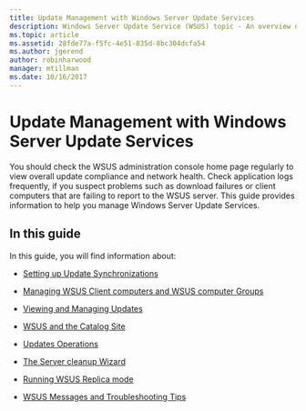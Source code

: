 ```yaml
---
title: Update Management with Windows Server Update Services
description: Windows Server Update Service (WSUS) topic - An overview of Update Management with links to the related topics
ms.topic: article
ms.assetid: 28fde77a-f5fc-4e51-835d-8bc304dcfa54
ms.author: jgerend
author: robinharwood
manager: mtillman
ms.date: 10/16/2017
---
```

# Update Management with Windows Server Update Services



You should check the WSUS administration console home page regularly to view overall update compliance and network health. Check application logs frequently, if you suspect problems such as download failures or client computers that are failing to report to the WSUS server. This guide provides information to help you manage Windows Server Update Services.

## In this guide
In this guide, you will find information about:

-   [Setting up Update Synchronizations](setting-up-update-synchronizations.md)

-   [Managing WSUS Client computers and WSUS computer Groups](managing-wsus-client-computers-and-wsus-computer-groups.md)

-   [Viewing and Managing Updates](viewing-and-managing-updates.md)

-   [WSUS and the Catalog Site](wsus-and-the-catalog-site.md)

-   [Updates Operations](updates-operations.md)

-   [The Server cleanup Wizard](the-server-cleanup-wizard.md)

-   [Running WSUS Replica mode](running-wsus-replica-mode.md)

-   [WSUS Messages and Troubleshooting Tips](wsus-messages-and-troubleshooting-tips.md)
